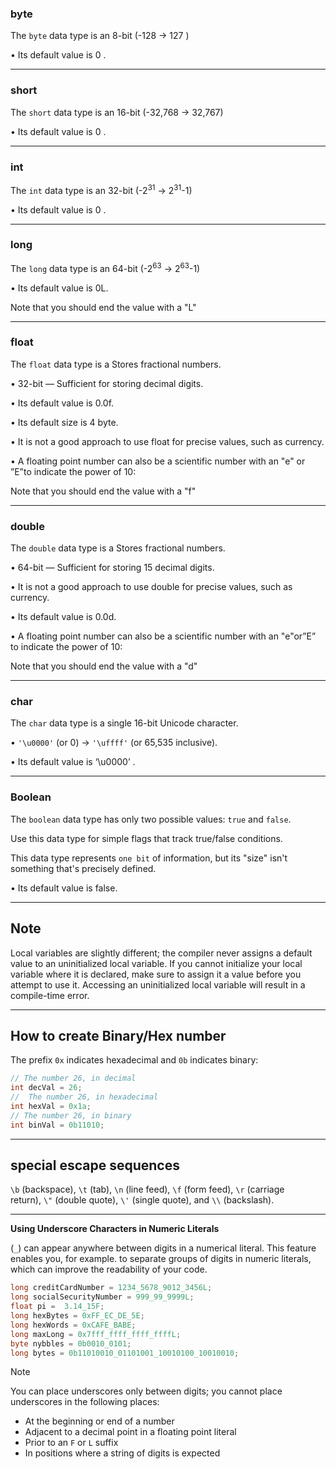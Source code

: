 ### byte

The `byte` data type is an 8-bit (-128 → 127 )

• Its default value is 0 .

---

### short

The `short` data type is an 16-bit (-32,768 → 32,767)

• Its default value is 0 .

---

### int

The `int` data type is an 32-bit (-2<sup>31</sup> → 2<sup>31</sup>-1) 

• Its default value is 0 .

---

### long

The `long` data type is an 64-bit (-2<sup>63</sup> → 2<sup>63</sup>-1) 

• Its default value is 0L.

Note that you should end the value with a "L"

---

### float

The `float` data type is a Stores fractional numbers.

• 32-bit — Sufficient for storing decimal digits.

• Its default value is 0.0f.

• Its default size is 4 byte.

• It is not a good approach to use float for precise values, such as currency.

• A floating point number can also be a scientific number with an "e" or ”E”to indicate the power of 10:

Note that you should end the value with a "f"

---

### double

The `double` data type is a Stores fractional numbers.

• 64-bit — Sufficient for storing 15 decimal digits.

• It is not a good approach to use double for precise values, such as currency.

• Its default value is 0.0d.

• A floating point number can also be a scientific number with an "e"or”E” to indicate the power of 10:

Note that you should end the value with a "d"

---

### char

The `char` data type is a single 16-bit Unicode character.

• `'\u0000'` (or 0) → `'\uffff'` (or 65,535 inclusive).

• Its default value is ‘\u0000’ .

---

### Boolean

The `boolean` data type has only two possible values: `true` and `false`. 

Use this data type for simple flags that track true/false conditions. 

This data type represents `one bit` of information, but its "size" isn't something that's precisely defined.

• Its default value is false.

---

## Note

Local variables are slightly different; the compiler never assigns a default value to an uninitialized local variable. If you cannot initialize your local variable where it is declared, make sure to assign it a value before you attempt to use it. Accessing an uninitialized local variable will result in a compile-time error.

---

## How to create Binary/Hex number

The prefix `0x` indicates hexadecimal and `0b` indicates binary:

```java
// The number 26, in decimal
int decVal = 26;
//  The number 26, in hexadecimal
int hexVal = 0x1a;
// The number 26, in binary
int binVal = 0b11010;
```

---

## special escape sequences

`\b` (backspace), `\t` (tab), `\n` (line feed), `\f` (form feed), `\r` (carriage return), `\"` (double quote), `\'` (single quote), and `\\` (backslash).

---

****Using Underscore Characters in Numeric Literals****

(`_`) can appear anywhere between digits in a numerical literal. This feature enables you, for example. to separate groups of digits in numeric literals, which can improve the readability of your code.

```java
long creditCardNumber = 1234_5678_9012_3456L;
long socialSecurityNumber = 999_99_9999L;
float pi =  3.14_15F;
long hexBytes = 0xFF_EC_DE_5E;
long hexWords = 0xCAFE_BABE;
long maxLong = 0x7fff_ffff_ffff_ffffL;
byte nybbles = 0b0010_0101;
long bytes = 0b11010010_01101001_10010100_10010010;
```

Note

You can place underscores only between digits; you cannot place underscores in the following places:

- At the beginning or end of a number
- Adjacent to a decimal point in a floating point literal
- Prior to an `F` or `L` suffix
- In positions where a string of digits is expected
